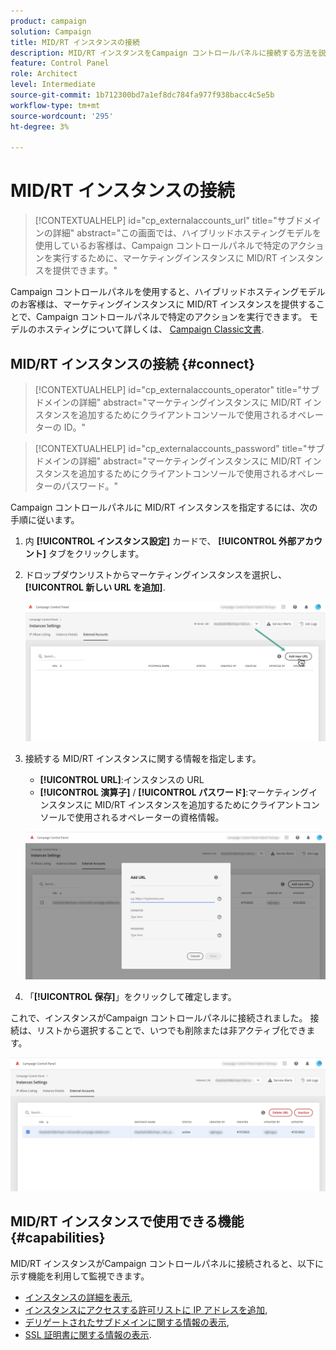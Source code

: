 ```yaml
---
product: campaign
solution: Campaign
title: MID/RT インスタンスの接続
description: MID/RT インスタンスをCampaign コントロールパネルに接続する方法を説明します。
feature: Control Panel
role: Architect
level: Intermediate
source-git-commit: 1b712300bd7a1ef8dc784fa977f938bacc4c5e5b
workflow-type: tm+mt
source-wordcount: '295'
ht-degree: 3%

---
```



# MID/RT インスタンスの接続

>[!CONTEXTUALHELP]
>id="cp_externalaccounts_url"
>title="サブドメインの詳細"
>abstract="この画面では、ハイブリッドホスティングモデルを使用しているお客様は、Campaign コントロールパネルで特定のアクションを実行するために、マーケティングインスタンスに MID/RT インスタンスを提供できます。"

Campaign コントロールパネルを使用すると、ハイブリッドホスティングモデルのお客様は、マーケティングインスタンスに MID/RT インスタンスを提供することで、Campaign コントロールパネルで特定のアクションを実行できます。 モデルのホスティングについて詳しくは、 [Campaign Classic文書](https://experienceleague.adobe.com/docs/campaign-classic/using/installing-campaign-classic/architecture-and-hosting-models/hosting-models-lp/hosting-models.html).

## MID/RT インスタンスの接続 {#connect}

>[!CONTEXTUALHELP]
>id="cp_externalaccounts_operator"
>title="サブドメインの詳細"
>abstract="マーケティングインスタンスに MID/RT インスタンスを追加するためにクライアントコンソールで使用されるオペレーターの ID。"

>[!CONTEXTUALHELP]
>id="cp_externalaccounts_password"
>title="サブドメインの詳細"
>abstract="マーケティングインスタンスに MID/RT インスタンスを追加するためにクライアントコンソールで使用されるオペレーターのパスワード。"

Campaign コントロールパネルに MID/RT インスタンスを指定するには、次の手順に従います。

1. 内 **[!UICONTROL インスタンス設定]** カードで、 **[!UICONTROL 外部アカウント]** タブをクリックします。

1. ドロップダウンリストからマーケティングインスタンスを選択し、 **[!UICONTROL 新しい URL を追加]**.

   ![](assets/external-account-addbutton.png)

1. 接続する MID/RT インスタンスに関する情報を指定します。
   * **[!UICONTROL URL]**:インスタンスの URL
   * **[!UICONTROL 演算子]** / **[!UICONTROL パスワード]**:マーケティングインスタンスに MID/RT インスタンスを追加するためにクライアントコンソールで使用されるオペレーターの資格情報。

   ![](assets/external-account-add.png)

1. 「**[!UICONTROL 保存]**」をクリックして確定します。

これで、インスタンスがCampaign コントロールパネルに接続されました。 接続は、リストから選択することで、いつでも削除または非アクティブ化できます。

![](assets/external-account-edit.png)

## MID/RT インスタンスで使用できる機能 {#capabilities}

MID/RT インスタンスがCampaign コントロールパネルに接続されると、以下に示す機能を利用して監視できます。

* [インスタンスの詳細を表示](../../instances-settings/using/instance-details.md),
* [インスタンスにアクセスする許可リストに IP アドレスを追加](../../instances-settings/using/ip-allow-listing-instance-access.md),
* [デリゲートされたサブドメインに関する情報の表示](../../subdomains-certificates/using/setting-up-new-subdomain.md),
* [SSL 証明書に関する情報の表示](../../subdomains-certificates/using/monitoring-ssl-certificates.md).

